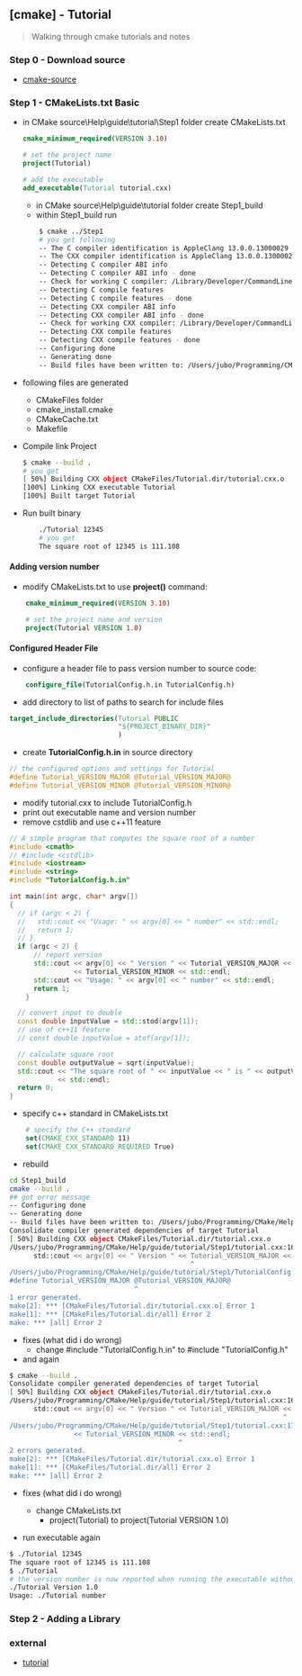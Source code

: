 ## [cmake] - Tutorial
> Walking through cmake tutorials and notes

### Step 0 - Download source
* [cmake-source](https://github.com/Kitware/CMake)
### Step 1 - CMakeLists.txt Basic
* in CMake source\Help\guide\tutorial\Step1 folder create CMakeLists.txt
    ```cmake
    cmake_minimum_required(VERSION 3.10)

    # set the project name
    project(Tutorial)

    # add the executable
    add_executable(Tutorial tutorial.cxx)
    ```
    * in CMake source\Help\guide\tutorial folder create Step1_build
    * within Step1_build run
    ```bash
        $ cmake ../Step1
        # you get following
        -- The C compiler identification is AppleClang 13.0.0.13000029
        -- The CXX compiler identification is AppleClang 13.0.0.13000029
        -- Detecting C compiler ABI info
        -- Detecting C compiler ABI info - done
        -- Check for working C compiler: /Library/Developer/CommandLineTools/usr/bin/cc - skipped
        -- Detecting C compile features
        -- Detecting C compile features - done
        -- Detecting CXX compiler ABI info
        -- Detecting CXX compiler ABI info - done
        -- Check for working CXX compiler: /Library/Developer/CommandLineTools/usr/bin/c++ - skipped
        -- Detecting CXX compile features
        -- Detecting CXX compile features - done
        -- Configuring done
        -- Generating done
        -- Build files have been written to: /Users/jubo/Programming/CMake/Help/guide/tutorial/Step1_build
    ```
* following files are generated
    - CMakeFiles folder
    - cmake_install.cmake
    - CMakeCache.txt
    - Makefile

* Compile link Project
    ```bash
    $ cmake --build .
    # you get
    [ 50%] Building CXX object CMakeFiles/Tutorial.dir/tutorial.cxx.o
    [100%] Linking CXX executable Tutorial
    [100%] Built target Tutorial
    ```
* Run built binary
    ```bash
        ./Tutorial 12345
        # you get
        The square root of 12345 is 111.108
    ```

#### Adding version number
* modify CMakeLists.txt to use **project()** command:
```cmake
    cmake_minimum_required(VERSION 3.10)

    # set the project name and version
    project(Tutorial VERSION 1.0)

```
#### Configured Header File
* configure a header file to pass version number to source code:
```cmake
    configure_file(TutorialConfig.h.in TutorialConfig.h)
```
* add directory to list of paths to search for include files
```cmake
target_include_directories(Tutorial PUBLIC
                           "${PROJECT_BINARY_DIR}"
                           )
```
* create **TutorialConfig.h.in** in source directory
```h
// the configured options and settings for Tutorial
#define Tutorial_VERSION_MAJOR @Tutorial_VERSION_MAJOR@
#define Tutorial_VERSION_MINOR @Tutorial_VERSION_MINOR@
```
* modify tutorial.cxx to include TutorialConfig.h
* print out executable name and version number
* remove cstdlib and use c++11 feature
```cpp
// A simple program that computes the square root of a number
#include <cmath>
// #include <cstdlib>
#include <iostream>
#include <string>
#include "TutorialConfig.h.in"

int main(int argc, char* argv[])
{
  // if (argc < 2) {
  //   std::cout << "Usage: " << argv[0] << " number" << std::endl;
  //   return 1;
  // }
  if (argc < 2) {
      // report version
      std::cout << argv[0] << " Version " << Tutorial_VERSION_MAJOR << "."
                << Tutorial_VERSION_MINOR << std::endl;
      std::cout << "Usage: " << argv[0] << " number" << std::endl;
      return 1;
    }

  // convert input to double
  const double inputValue = std::stod(argv[1]);
  // use of c++11 feature
  // const double inputValue = atof(argv[1]);

  // calculate square root
  const double outputValue = sqrt(inputValue);
  std::cout << "The square root of " << inputValue << " is " << outputValue
            << std::endl;
  return 0;
}

```
* specify c++ standard in CMakeLists.txt
```cmake
    # specify the C++ standard
    set(CMAKE_CXX_STANDARD 11)
    set(CMAKE_CXX_STANDARD_REQUIRED True)
```
* rebuild
```bash
cd Step1_build
cmake --build .
## got error message
-- Configuring done
-- Generating done
-- Build files have been written to: /Users/jubo/Programming/CMake/Help/guide/tutorial/Step1_build
Consolidate compiler generated dependencies of target Tutorial
[ 50%] Building CXX object CMakeFiles/Tutorial.dir/tutorial.cxx.o
/Users/jubo/Programming/CMake/Help/guide/tutorial/Step1/tutorial.cxx:16:46: error: expected expression
      std::cout << argv[0] << " Version " << Tutorial_VERSION_MAJOR << "."
                                             ^
/Users/jubo/Programming/CMake/Help/guide/tutorial/Step1/TutorialConfig.h.in:2:32: note: expanded from macro 'Tutorial_VERSION_MAJOR'
#define Tutorial_VERSION_MAJOR @Tutorial_VERSION_MAJOR@
                               ^
1 error generated.
make[2]: *** [CMakeFiles/Tutorial.dir/tutorial.cxx.o] Error 1
make[1]: *** [CMakeFiles/Tutorial.dir/all] Error 2
make: *** [all] Error 2

```
* fixes (what did i do wrong)
    - change #include "TutorialConfig.h.in" to #include "TutorialConfig.h"
* and again
```bash
$ cmake --build .
Consolidate compiler generated dependencies of target Tutorial
[ 50%] Building CXX object CMakeFiles/Tutorial.dir/tutorial.cxx.o
/Users/jubo/Programming/CMake/Help/guide/tutorial/Step1/tutorial.cxx:16:69: error: expected expression
      std::cout << argv[0] << " Version " << Tutorial_VERSION_MAJOR << "."
                                                                    ^
/Users/jubo/Programming/CMake/Help/guide/tutorial/Step1/tutorial.cxx:17:43: error: expected expression
                << Tutorial_VERSION_MINOR << std::endl;
                                          ^
2 errors generated.
make[2]: *** [CMakeFiles/Tutorial.dir/tutorial.cxx.o] Error 1
make[1]: *** [CMakeFiles/Tutorial.dir/all] Error 2
make: *** [all] Error 2
```
* fixes (what did i do wrong)
    - change CMakeLists.txt
        - project(Tutorial) to project(Tutorial VERSION 1.0)

* run executable again
```bash
$ ./Tutorial 12345
The square root of 12345 is 111.108
$ ./Tutorial
# the version number is now reported when running the executable without any arguments
./Tutorial Version 1.0
Usage: ./Tutorial number

```

### Step 2 - Adding a Library



### external

* [tutorial](https://cmake.org/cmake/help/latest/guide/tutorial/index.html)
